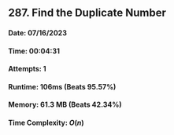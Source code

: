 ## 287. Find the Duplicate Number

#### Date: 07/16/2023

#### Time: 00:04:31

#### Attempts: 1

#### Runtime: 106ms (Beats 95.57%)

#### Memory: 61.3 MB (Beats 42.34%)

#### Time Complexity: $O(n)$